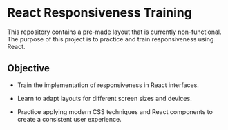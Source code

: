 # React Responsiveness Training 

This repository contains a pre-made layout that is currently non-functional. The purpose of this project is to practice and train responsiveness using React.

## Objective 

- Train the implementation of responsiveness in React interfaces.

- Learn to adapt layouts for different screen sizes and devices.

- Practice applying modern CSS techniques and React components to create a consistent user experience.

